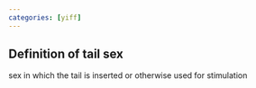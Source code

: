 ```yaml
---
categories: [yiff]
---
```


## Definition of tail sex

sex in which the tail is inserted or otherwise used for stimulation
